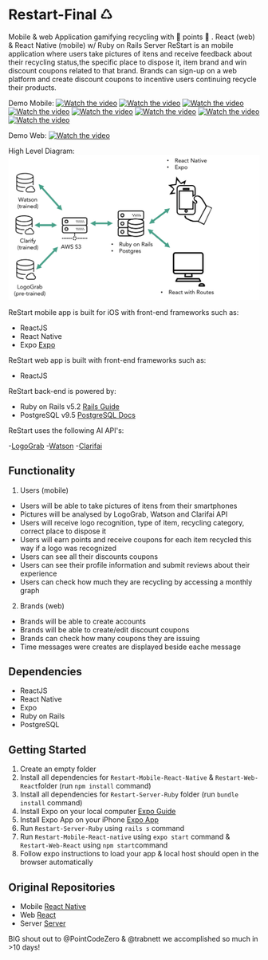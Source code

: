 # Restart-Final ♺
Mobile &amp; web Application gamifying recycling with 🌟 points 🌟 . React (web) &amp; React Native (mobile) w/ Ruby on Rails Server
ReStart is an mobile application where users take pictures of itens and receive feedback about their recycling status,the specific place to dispose it, item brand and win discount coupons related to that brand. Brands can sign-up on a web platform and create discount coupons to incentive users continuing recycle their products.

Demo Mobile: 
[![Watch the video](https://j.gifs.com/71LjgQ.gif)](https://youtu.be/Pkc_TBmWO0A)
[![Watch the video](https://j.gifs.com/L78MRW.gif)](https://youtu.be/Pkc_TBmWO0A)
[![Watch the video](https://j.gifs.com/ZYVqRE.gif)](https://youtu.be/Pkc_TBmWO0A)
[![Watch the video](https://j.gifs.com/r8Rynk.gif)](https://youtu.be/Pkc_TBmWO0A)
[![Watch the video](https://j.gifs.com/yorQxw.gif)](https://youtu.be/Pkc_TBmWO0A)
[![Watch the video](https://j.gifs.com/VAPgK9.gif)](https://youtu.be/Pkc_TBmWO0A)
[![Watch the video](https://j.gifs.com/JyqGrl.gif)](https://youtu.be/Pkc_TBmWO0A)
[![Watch the video](https://j.gifs.com/gZL1Pl.gif)](https://youtu.be/Pkc_TBmWO0A)


Demo Web:
[![Watch the video](/Demo/WebRestartDemo.gif)](https://youtu.be/yFaRNi4TeVI)

High Level Diagram:
![HighLevelDiagram](/Demo/DiagramHLRestart.png)

ReStart mobile app is built for iOS with front-end frameworks such as:

- ReactJS
- React Native
- Expo [Expo](https://expo.io/)

ReStart web app is built with front-end frameworks such as:

- ReactJS

ReStart back-end is powered by:

- Ruby on Rails v5.2 [Rails Guide](https://guides.rubyonrails.org/v5.2/)
- PostgreSQL v9.5 [PostgreSQL Docs](https://www.postgresql.org/docs/9.5/index.html)

ReStart uses the following AI API's:

-[LogoGrab](https://www.logograb.com/developers)
-[Watson](https://www.ibm.com/watson/developer/)
-[Clarifai](https://clarifai.com/)

## Functionality

1. Users (mobile)

- Users will be able to take pictures of itens from their smartphones
- Pictures will be analysed by LogoGrab, Watson and Clarifai API
- Users will receive logo recognition, type of item, recycling category, correct place to dispose it
- Users will earn points and receive coupons for each item recycled this way if a logo was recognized
- Users can see all their discounts coupons
- Users can see their profile information and submit reviews about their experience
- Users can check how much they are recycling by accessing a monthly graph

2. Brands (web)

- Brands will be able to create accounts
- Brands will be able to create/edit discount coupons
- Brands can check how many coupons they are issuing
- Time messages were creates are displayed beside eache message

## Dependencies

- ReactJS
- React Native
- Expo
- Ruby on Rails
- PostgreSQL

## Getting Started

1. Create an empty folder
3. Install all dependencies for `Restart-Mobile-React-Native` & `Restart-Web-React`folder (run `npm install` command)
4. Install all dependencies for `Restart-Server-Ruby` folder (run `bundle install` command)
5. Install Expo on your local computer [Expo Guide](https://expo.io/learn)
6. Install Expo App on your iPhone [Expo App](https://itunes.apple.com/app/apple-store/id982107779)
7. Run `Restart-Server-Ruby` using `rails s` command
8. Run `Restart-Mobile-React-native` using `expo start` command & `Restart-Web-React` using `npm start`command
9. Follow expo instructions to load your app & local host should open in the browser automatically 


## Original Repositories 

- Mobile [React Native](https://github.com/PointCodeZero/ReStart/tree/master/react-native)
- Web [React](https://github.com/trabnett/ReStart-react-webapp)
- Server [Server](https://github.com/trabnett/ReStart-rails-api-server)

BIG shout out to @PointCodeZero & @trabnett we accomplished so much in >10 days! 
